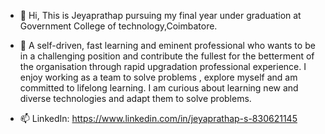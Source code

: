 - 👋 Hi, This is Jeyaprathap pursuing my final year under graduation at Government College of technology,Coimbatore.

- 👀 A self-driven, fast learning and eminent professional who wants to be
in a challenging position and contribute the fullest for the betterment
of the organisation through rapid upgradation professional experience.
I enjoy working as a team to solve problems , explore myself and am
committed to lifelong learning. I am curious about learning new and
diverse technologies and adapt them to solve problems.

- 📫 LinkedIn: https://www.linkedin.com/in/jeyaprathap-s-830621145

